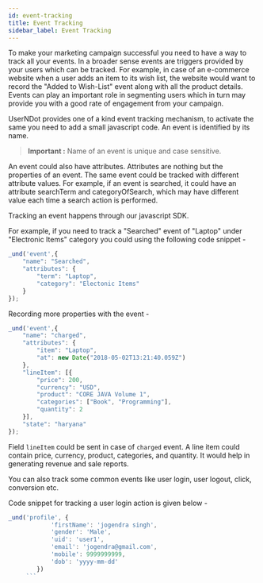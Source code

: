 ```yaml
---
id: event-tracking
title: Event Tracking
sidebar_label: Event Tracking
---
```


To make your marketing campaign successful you need to have a way to track all your events. In a broader sense events are triggers provided by your users which can be tracked. For example, in case of an e-commerce website when a user adds an item to its wish list, the website would want to record the "Added to Wish-List" event along with all the product details. Events can play an important role in segmenting users which in turn may provide you with a good rate of engagement from your campaign.

UserNDot provides one of a kind event tracking mechanism, to activate the same you need to add a small javascript code.
An event is identified by its name.

> **Important :** Name of an event is unique and case sensitive.

An event could also have attributes. Attributes are nothing but the properties of an event. The same event could be tracked with different attribute values. For example, if an event is searched, it could have an attribute searchTerm and categoryOfSearch, which may have different value each time a search action is performed.

Tracking an event happens through our javascript SDK. 

For example, if you need to track a "Searched" event of "Laptop" under "Electronic Items" category you could using the following code snippet - 

```js
_und('event',{
    "name": "Searched",
    "attributes": {
        "term": "Laptop",
        "category": "Electonic Items"
    }
});
```
Recording more properties with the event -   

```js
_und('event',{
    "name": "charged",
    "attributes": {
        "item": "Laptop",
        "at": new Date("2018-05-02T13:21:40.059Z")
    },
    "lineItem": [{
        "price": 200,
        "currency": "USD",
        "product": "CORE JAVA Volume 1",
        "categories": ["Book", "Programming"],
        "quantity": 2
    }],
    "state": "haryana"
});
```

Field `lineItem` could be sent in case of `charged` event.
A line item could contain price, currency, product, categories, and quantity.
It would help in generating revenue and sale reports.

You can also track some common events like user login, user logout, click, conversion etc.

Code snippet for tracking a user login action is given below - 

```js
_und('profile', {
            'firstName': 'jogendra singh',
            'gender': 'Male',
            'uid': 'user1',
            'email': 'jogendra@gmail.com',
            'mobile': 9999999999,
            'dob': 'yyyy-mm-dd'
        })
     ```   
